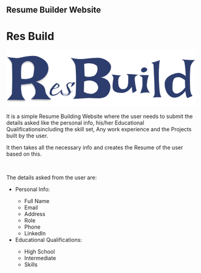 <h2>Resume Builder Website</h2> 
<h1><b>Res Build</b></h1>
<img src="Logo Design.png" width='500' height ='150' alt="Company Logo">
<p>It is a simple Resume Building Website where the user needs to submit the details asked like the personal info, his/her Educational Qualificationsincluding the skill set, Any work experience and the Projects built by the user.</p>
<p>It then takes all the necessary info and creates the Resume of the user based on this.</p><br>
<p>The details asked from the user are:</p>
<ul>
  <li>Personal Info: </li>
  <ul>
    <li>Full Name</li>
    <li>Email</li>
    <li>Address</li>
    <li>Role</li>
    <li>Phone</li>
    <li>LinkedIn</li>
  </ul>
  <li>Educational Qualifications:</li>
  <ul>
    <li>High School</li>
    <li>Intermediate</li>
    <li>Skills</li>
  </ul>
  
</ul>
